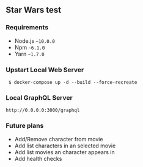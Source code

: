 Star Wars test
---- 

### Requirements

 - Node.js `~10.0.0`
 - Npm `~6.1.0`
 - Yarn `~1.7.0`
 
### Upstart Local Web Server
 
     $ docker-compose up -d --build --force-recreate
     
### Local GraphQL Server 

    http://0.0.0.0:3000/graphql
    
### Future plans

 - Add/Remove character from movie
 - Add list characters in an selected movie
 - Add list movies an character appears in
 - Add health checks